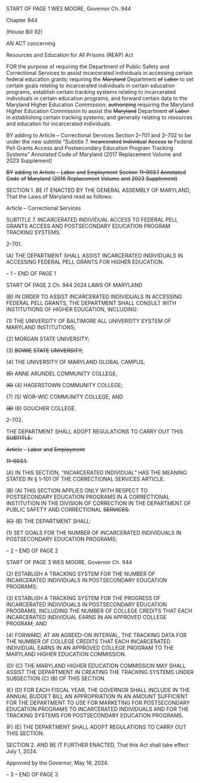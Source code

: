 START OF PAGE 1
WES MOORE, Governor Ch. 944

Chapter 944

(House Bill 92)

AN ACT concerning

Resources and Education for All Prisons (REAP) Act

FOR the purpose of requiring the Department of Public Safety and Correctional Services
to assist incarcerated individuals in accessing certain federal education grants;
requiring the ~~Maryland~~ Department ~~of~~ ~~Labor~~ to set certain goals relating to
incarcerated individuals in certain education programs, establish certain tracking
systems relating to incarcerated individuals in certain education programs, and
forward certain data to the Maryland Higher Education Commission; ~~authorizing~~
requiring the Maryland Higher Education Commission to assist the ~~Maryland~~
Department ~~of~~ ~~Labor~~ in establishing certain tracking systems; and generally relating
to resources and education for incarcerated individuals.

BY adding to
Article – Correctional Services
Section 2–701 and 2–702 to be under the new subtitle “Subtitle 7. ~~Incarcerated~~
~~Individual~~ ~~Access~~ ~~to~~ Federal Pell Grants Access and Postsecondary Education
Program Tracking Systems”
Annotated Code of Maryland
(2017 Replacement Volume and 2023 Supplement)

~~BY~~ ~~adding~~ ~~to~~
~~Article~~ ~~–~~ ~~Labor~~ ~~and~~ ~~Employment~~
~~Section~~ ~~11–903.1~~
~~Annotated~~ ~~Code~~ ~~of~~ ~~Maryland~~
~~(2016~~ ~~Replacement~~ ~~Volume~~ ~~and~~ ~~2023~~ ~~Supplement)~~

SECTION 1. BE IT ENACTED BY THE GENERAL ASSEMBLY OF MARYLAND,
That the Laws of Maryland read as follows:

Article – Correctional Services

SUBTITLE 7. INCARCERATED INDIVIDUAL ACCESS TO FEDERAL PELL GRANTS
ACCESS AND POSTSECONDARY EDUCATION PROGRAM TRACKING SYSTEMS.

2–701.

(A) THE DEPARTMENT SHALL ASSIST INCARCERATED INDIVIDUALS IN
ACCESSING FEDERAL PELL GRANTS FOR HIGHER EDUCATION.

– 1 –
END OF PAGE 1

START OF PAGE 2
Ch. 944 2024 LAWS OF MARYLAND

(B) IN ORDER TO ASSIST INCARCERATED INDIVIDUALS IN ACCESSING
FEDERAL PELL GRANTS, THE DEPARTMENT SHALL CONSULT WITH INSTITUTIONS
OF HIGHER EDUCATION, INCLUDING:

(1) THE UNIVERSITY OF BALTIMORE ALL UNIVERSITY SYSTEM OF
MARYLAND INSTITUTIONS;

(2) MORGAN STATE UNIVERSITY;

(3) ~~BOWIE~~ ~~STATE~~ ~~UNIVERSITY;~~

(4) THE UNIVERSITY OF MARYLAND GLOBAL CAMPUS;

~~(5)~~ ANNE ARUNDEL COMMUNITY COLLEGE;

~~(6)~~ (4) HAGERSTOWN COMMUNITY COLLEGE;

(7) (5) WOR–WIC COMMUNITY COLLEGE; AND

~~(8)~~ (6) GOUCHER COLLEGE.

2–702.

THE DEPARTMENT SHALL ADOPT REGULATIONS TO CARRY OUT THIS
~~SUBTITLE.~~

~~Article~~ ~~–~~ ~~Labor~~ ~~and~~ ~~Employment~~

~~11–903.1.~~

(A) IN THIS SECTION, “INCARCERATED INDIVIDUAL” HAS THE MEANING
STATED IN § 1–101 OF THE CORRECTIONAL SERVICES ARTICLE.

(B) (A) THIS SECTION APPLIES ONLY WITH RESPECT TO POSTSECONDARY
EDUCATION PROGRAMS IN A CORRECTIONAL INSTITUTION IN THE DIVISION OF
CORRECTION IN THE DEPARTMENT OF PUBLIC SAFETY AND CORRECTIONAL
~~SERVICES.~~

~~(C)~~ (B) THE DEPARTMENT SHALL:

(1) SET GOALS FOR THE NUMBER OF INCARCERATED INDIVIDUALS IN
POSTSECONDARY EDUCATION PROGRAMS;

– 2 –
END OF PAGE 2

START OF PAGE 3
WES MOORE, Governor Ch. 944

(2) ESTABLISH A TRACKING SYSTEM FOR THE NUMBER OF
INCARCERATED INDIVIDUALS IN POSTSECONDARY EDUCATION PROGRAMS;

(3) ESTABLISH A TRACKING SYSTEM FOR THE PROGRESS OF
INCARCERATED INDIVIDUALS IN POSTSECONDARY EDUCATION PROGRAMS,
INCLUDING THE NUMBER OF COLLEGE CREDITS THAT EACH INCARCERATED
INDIVIDUAL EARNS IN AN APPROVED COLLEGE PROGRAM; AND

(4) FORWARD, AT AN AGREED–ON INTERVAL, THE TRACKING DATA
FOR THE NUMBER OF COLLEGE CREDITS THAT EACH INCARCERATED INDIVIDUAL
EARNS IN AN APPROVED COLLEGE PROGRAM TO THE MARYLAND HIGHER
EDUCATION COMMISSION.

(D) (C) THE MARYLAND HIGHER EDUCATION COMMISSION MAY SHALL
ASSIST THE DEPARTMENT IN CREATING THE TRACKING SYSTEMS UNDER
SUBSECTION (C) (B) OF THIS SECTION.

(E) (D) FOR EACH FISCAL YEAR, THE GOVERNOR SHALL INCLUDE IN THE
ANNUAL BUDGET BILL AN APPROPRIATION IN AN AMOUNT SUFFICIENT FOR THE
DEPARTMENT TO USE FOR MARKETING FOR POSTSECONDARY EDUCATION
PROGRAMS TO INCARCERATED INDIVIDUALS AND FOR THE TRACKING SYSTEMS FOR
POSTSECONDARY EDUCATION PROGRAMS.

(F) (E) THE DEPARTMENT SHALL ADOPT REGULATIONS TO CARRY OUT
THIS SECTION.

SECTION 2. AND BE IT FURTHER ENACTED, That this Act shall take effect July
1, 2024.

Approved by the Governor, May 16, 2024.

– 3 –
END OF PAGE 3